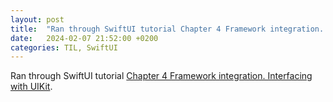 ```yaml
---
layout: post
title:  "Ran through SwiftUI tutorial Chapter 4 Framework integration. Interfacing with UIKit"
date:   2024-02-07 21:52:00 +0200
categories: TIL, SwiftUI
---
```

Ran through SwiftUI tutorial [Chapter 4 Framework integration. Interfacing with UIKit](https://developer.apple.com/tutorials/swiftui/interfacing-with-uikit).
